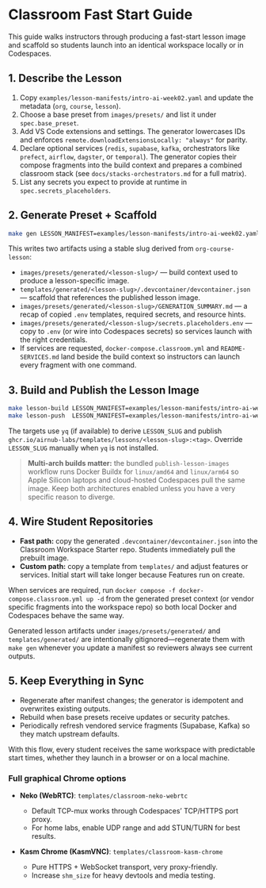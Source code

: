 # Classroom Fast Start Guide

This guide walks instructors through producing a fast-start lesson image and scaffold so students launch into an identical workspace locally or in Codespaces.

## 1. Describe the Lesson

1. Copy `examples/lesson-manifests/intro-ai-week02.yaml` and update the metadata (`org`, `course`, `lesson`).
2. Choose a base preset from `images/presets/` and list it under `spec.base_preset`.
3. Add VS Code extensions and settings. The generator lowercases IDs and enforces `remote.downloadExtensionsLocally: "always"` for parity.
4. Declare optional services (`redis`, `supabase`, `kafka`, orchestrators like `prefect`, `airflow`, `dagster`, or `temporal`). The generator copies their compose fragments into the build context and prepares a combined classroom stack (see `docs/stacks-orchestrators.md` for a full matrix).
5. List any secrets you expect to provide at runtime in `spec.secrets_placeholders`.

## 2. Generate Preset + Scaffold

```bash
make gen LESSON_MANIFEST=examples/lesson-manifests/intro-ai-week02.yaml
```

This writes two artifacts using a stable slug derived from `org-course-lesson`:

- `images/presets/generated/<lesson-slug>/` — build context used to produce a lesson-specific image.
- `templates/generated/<lesson-slug>/.devcontainer/devcontainer.json` — scaffold that references the published lesson image.
- `images/presets/generated/<lesson-slug>/GENERATION_SUMMARY.md` — a recap of copied `.env` templates, required secrets, and resource hints.
- `images/presets/generated/<lesson-slug>/secrets.placeholders.env` — copy to `.env` (or wire into Codespaces secrets) so services launch with the right credentials.
- If services are requested, `docker-compose.classroom.yml` and `README-SERVICES.md` land beside the build context so instructors can launch every fragment with one command.

## 3. Build and Publish the Lesson Image

```bash
make lesson-build LESSON_MANIFEST=examples/lesson-manifests/intro-ai-week02.yaml
make lesson-push  LESSON_MANIFEST=examples/lesson-manifests/intro-ai-week02.yaml
```

The targets use `yq` (if available) to derive `LESSON_SLUG` and publish `ghcr.io/airnub-labs/templates/lessons/<lesson-slug>:<tag>`. Override `LESSON_SLUG` manually when `yq` is not installed.

> **Multi-arch builds matter:** the bundled `publish-lesson-images` workflow runs Docker Buildx for `linux/amd64` and `linux/arm64` so Apple Silicon laptops and cloud-hosted Codespaces pull the same image. Keep both architectures enabled unless you have a very specific reason to diverge.

## 4. Wire Student Repositories

- **Fast path:** copy the generated `.devcontainer/devcontainer.json` into the Classroom Workspace Starter repo. Students immediately pull the prebuilt image.
- **Custom path:** copy a template from `templates/` and adjust features or services. Initial start will take longer because Features run on create.

When services are required, run `docker compose -f docker-compose.classroom.yml up -d` from the generated preset context (or vendor specific fragments into the workspace repo) so both local Docker and Codespaces behave the same way.

Generated lesson artifacts under `images/presets/generated/` and `templates/generated/` are intentionally gitignored—regenerate them with `make gen` whenever you update a manifest so reviewers always see current outputs.

## 5. Keep Everything in Sync

- Regenerate after manifest changes; the generator is idempotent and overwrites existing outputs.
- Rebuild when base presets receive updates or security patches.
- Periodically refresh vendored service fragments (Supabase, Kafka) so they match upstream defaults.

With this flow, every student receives the same workspace with predictable start times, whether they launch in a browser or on a local machine.

### Full graphical Chrome options

- **Neko (WebRTC)**: `templates/classroom-neko-webrtc`
  - Default TCP-mux works through Codespaces’ TCP/HTTPS port proxy.
  - For home labs, enable UDP range and add STUN/TURN for best results.

- **Kasm Chrome (KasmVNC)**: `templates/classroom-kasm-chrome`
  - Pure HTTPS + WebSocket transport, very proxy-friendly.
  - Increase `shm_size` for heavy devtools and media testing.
